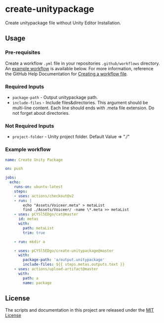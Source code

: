 # create-unitypackage

Create unitypackage file without Unity Editor Installation.

## Usage

### Pre-requisites

Create a workflow `.yml` file in your repositories `.github/workflows` directory. An [example workflow](#example-workflow) is available below. For more information, reference the GitHub Help Documentation for [Creating a workflow file](https://help.github.com/en/articles/configuring-a-workflow#creating-a-workflow-file).

### Required Inputs

* `package-path` - Output unitypackage path.
* `include-files` - Include files&amp;directories. This argument should be multi-line content. Each line should ends with .meta file extension. Do not forget about directories.

### Not Required Inputs

* `project-folder` - Unity project folder. Default Value => &quot;./&quot;

### Example workflow

```yaml
name: Create Unity Package

on: push

jobs:
  echo:
    runs-on: ubuntu-latest
    steps:
    - uses: actions/checkout@v2
    - run: |
        echo "Assets/Voiceer.meta" > metaList
        find ./Assets/Voiceer/ -name \*.meta >> metaList
    - uses: pCYSl5EDgo/cat@master
      id: metas
      with:
        path: metaList
        trim: true

    - run: mkdir a

    - uses: pCYSl5EDgo/create-unitypackage@master
      with:
        package-path: 'a/output.unitypackage'
        include-files: ${{ steps.metas.outputs.text }}
    - uses: actions/upload-artifact@master
      with:
        path: a
        name: package
```

## License
The scripts and documentation in this project are released under the [MIT License](LICENSE)